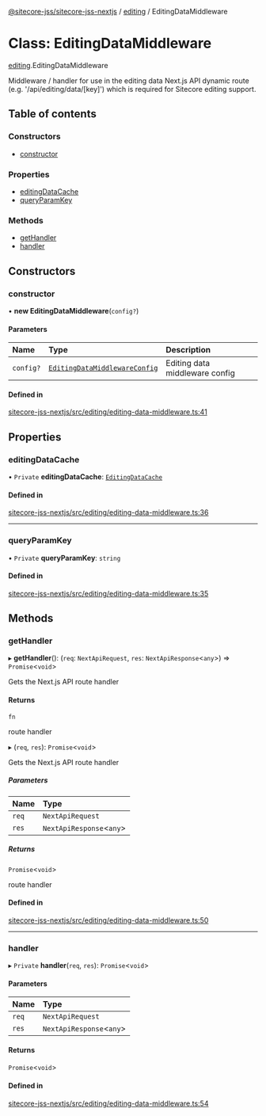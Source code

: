 [@sitecore-jss/sitecore-jss-nextjs](../README.md) / [editing](../modules/editing.md) / EditingDataMiddleware

# Class: EditingDataMiddleware

[editing](../modules/editing.md).EditingDataMiddleware

Middleware / handler for use in the editing data Next.js API dynamic route (e.g. '/api/editing/data/[key]')
which is required for Sitecore editing support.

## Table of contents

### Constructors

- [constructor](editing.EditingDataMiddleware.md#constructor)

### Properties

- [editingDataCache](editing.EditingDataMiddleware.md#editingdatacache)
- [queryParamKey](editing.EditingDataMiddleware.md#queryparamkey)

### Methods

- [getHandler](editing.EditingDataMiddleware.md#gethandler)
- [handler](editing.EditingDataMiddleware.md#handler)

## Constructors

### constructor

• **new EditingDataMiddleware**(`config?`)

#### Parameters

| Name | Type | Description |
| :------ | :------ | :------ |
| `config?` | [`EditingDataMiddlewareConfig`](../interfaces/editing.EditingDataMiddlewareConfig.md) | Editing data middleware config |

#### Defined in

[sitecore-jss-nextjs/src/editing/editing-data-middleware.ts:41](https://github.com/Sitecore/jss/blob/b4ae851f9/packages/sitecore-jss-nextjs/src/editing/editing-data-middleware.ts#L41)

## Properties

### editingDataCache

• `Private` **editingDataCache**: [`EditingDataCache`](../interfaces/editing.EditingDataCache.md)

#### Defined in

[sitecore-jss-nextjs/src/editing/editing-data-middleware.ts:36](https://github.com/Sitecore/jss/blob/b4ae851f9/packages/sitecore-jss-nextjs/src/editing/editing-data-middleware.ts#L36)

___

### queryParamKey

• `Private` **queryParamKey**: `string`

#### Defined in

[sitecore-jss-nextjs/src/editing/editing-data-middleware.ts:35](https://github.com/Sitecore/jss/blob/b4ae851f9/packages/sitecore-jss-nextjs/src/editing/editing-data-middleware.ts#L35)

## Methods

### getHandler

▸ **getHandler**(): (`req`: `NextApiRequest`, `res`: `NextApiResponse`\<`any`\>) => `Promise`\<`void`\>

Gets the Next.js API route handler

#### Returns

`fn`

route handler

▸ (`req`, `res`): `Promise`\<`void`\>

Gets the Next.js API route handler

##### Parameters

| Name | Type |
| :------ | :------ |
| `req` | `NextApiRequest` |
| `res` | `NextApiResponse`\<`any`\> |

##### Returns

`Promise`\<`void`\>

route handler

#### Defined in

[sitecore-jss-nextjs/src/editing/editing-data-middleware.ts:50](https://github.com/Sitecore/jss/blob/b4ae851f9/packages/sitecore-jss-nextjs/src/editing/editing-data-middleware.ts#L50)

___

### handler

▸ `Private` **handler**(`req`, `res`): `Promise`\<`void`\>

#### Parameters

| Name | Type |
| :------ | :------ |
| `req` | `NextApiRequest` |
| `res` | `NextApiResponse`\<`any`\> |

#### Returns

`Promise`\<`void`\>

#### Defined in

[sitecore-jss-nextjs/src/editing/editing-data-middleware.ts:54](https://github.com/Sitecore/jss/blob/b4ae851f9/packages/sitecore-jss-nextjs/src/editing/editing-data-middleware.ts#L54)
